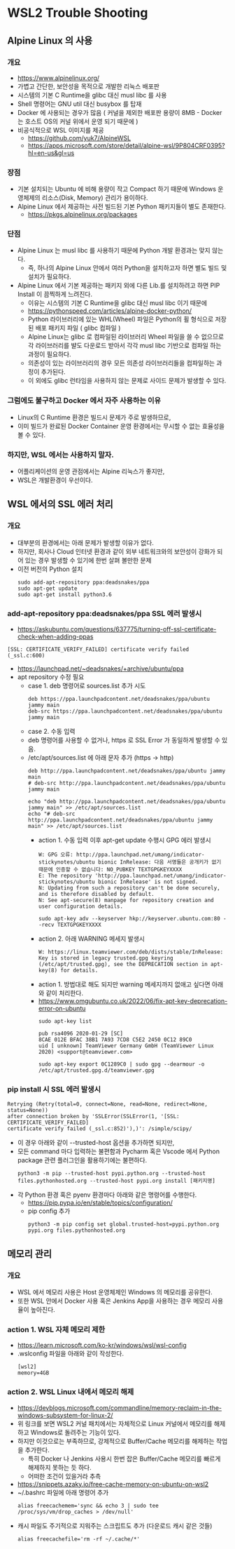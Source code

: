 # WSL2 Trouble Shooting

## Alpine Linux 의 사용

### 개요

- https://www.alpinelinux.org/
- 가볍고 간단한, 보안성을 목적으로 개발한 리눅스 배포판
- 시스템의 기본 C Runtime을 glibc 대신 musl libc 를 사용
- Shell 명령어는 GNU util 대신 busybox 를 탑재
- Docker 에 사용되는 경우가 많음 ( 커널을 제외한 배포판 용량이 8MB - Docker 는 호스트 OS의 커널 위에서 운영 되기 때문에 )
- 비공식적으로 WSL 이미지를 제공
    - https://github.com/yuk7/AlpineWSL
    - https://apps.microsoft.com/store/detail/alpine-wsl/9P804CRF0395?hl=en-us&gl=us

### 장점

- 기본 설치되는 Ubuntu 에 비해 용량이 작고 Compact 하기 때문에 Windows 운영체제의 리소스(Disk, Memory) 관리가 용이하다.
- Alpine Linux 에서 제공하는 사전 빌드된 기본 Python 패키지들이 별도 존재한다.
    - https://pkgs.alpinelinux.org/packages

### 단점

- Alpine Linux 는 musl libc 를 사용하기 때문에 Python 개발 환경과는 맞지 않는다.
    - 즉, 하나의 Alpine Linux 안에서 여러 Python을 설치하고자 하면 별도 빌드 및 설치가 필요하다.
- Alpine Linux 에서 기본 제공하는 패키지 외에 다른 Lib.를 설치하려고 하면 PIP Install 이 끔찍하게 느려진다.
    - 이유는 시스템의 기본 C Runtime을 glibc 대신 musl libc 이기 때문에
    - https://pythonspeed.com/articles/alpine-docker-python/
    - Python 라이브러리에 있는 WHL(Wheel) 파일은 Python의 휠 형식으로 저장된 배포 패키지 파일 ( glibc 컴파일 )
    - Alpine Linux는 glibc 로 컴파일된 라이브러리 Wheel 파일을 쓸 수 없으므로 각 라이브러리를 뱔도 다운로드 받아서 각각 musl libc 기반으로 컴파일 하는 과정이 필요하다.
    - 의존성이 있는 라이브러리의 경우 모든 의존성 라이브러리들을 컴파일하는 과정이 추가된다.
    - 이 외에도 glibc 런타임을 사용하지 않는 문제로 사이드 문제가 발생할 수 있다.

### 그럼에도 불구하고 Docker 에서 자주 사용하는 이유

- Linux의 C Runtime 환경은 빌드시 문제가 주로 발생하므로,
- 이미 빌드가 완료된 Docker Container 운영 환경에서는 무시할 수 없는 효율성을 볼 수 있다.

### 하지만, WSL 에서는 사용하지 말자.

- 어플리케이션의 운영 관점에서는 Alpine 리눅스가 좋지만,
- WSL은 개발환경이 우선이다.

## WSL 에서의 SSL 에러 처리

### 개요

- 대부분의 환경에서는 아래 문제가 발생할 이유가 없다.
- 하지만, 회사나 Cloud 인터넷 환경과 같이 외부 네트워크와의 보안성이 강화가 되어 있는 경우 발생할 수 있기에 한번 살펴 볼만한 문제
- 이전 버전의 Python 설치
  ```Shell
  sudo add-apt-repository ppa:deadsnakes/ppa
  sudo apt-get update
  sudo apt-get install python3.6
  ```

### add-apt-repository ppa:deadsnakes/ppa SSL 에러 발생시

- https://askubuntu.com/questions/637775/turning-off-ssl-certificate-check-when-adding-ppas

```Shell
[SSL: CERTIFICATE_VERIFY_FAILED] certificate verify failed (_ssl.c:600)
```

- https://launchpad.net/~deadsnakes/+archive/ubuntu/ppa
- apt repository 수정 필요
    - case 1. deb 명령어로 sources.list 추가 시도
      ```Shell
      deb https://ppa.launchpadcontent.net/deadsnakes/ppa/ubuntu jammy main
      deb-src https://ppa.launchpadcontent.net/deadsnakes/ppa/ubuntu jammy main
      ```
    - case 2. 수동 입력
    - deb 명령어를 사용할 수 없거나, https 로 SSL Error 가 동일하게 발생할 수 있음.
    - /etc/apt/sources.list 에 아래 문자 추가 (https -> http)
      ```Shell
      deb http://ppa.launchpadcontent.net/deadsnakes/ppa/ubuntu jammy main
      # deb-src http://ppa.launchpadcontent.net/deadsnakes/ppa/ubuntu jammy main
      ```
      ```Shell
      echo "deb http://ppa.launchpadcontent.net/deadsnakes/ppa/ubuntu jammy main" >> /etc/apt/sources.list
      echo "# deb-src http://ppa.launchpadcontent.net/deadsnakes/ppa/ubuntu jammy main" >> /etc/apt/sources.list
      ```
        - action 1. 수동 입력 이후 apt-get update 수행시 GPG 에러 발생시
          ```Shell
          W: GPG 오류: http://ppa.launchpad.net/umang/indicator-stickynotes/ubuntu bionic InRelease: 다음 서명들은 공개키가 없기 때문에 인증할 수 없습니다: NO_PUBKEY TEXTGPGKEYXXXX
          E: The repository 'http://ppa.launchpad.net/umang/indicator-stickynotes/ubuntu bionic InRelease' is not signed.
          N: Updating from such a repository can't be done securely, and is therefore disabled by default.
          N: See apt-secure(8) manpage for repository creation and user configuration details.
          ```
          ```Shell
          sudo apt-key adv --keyserver hkp://keyserver.ubuntu.com:80 --recv TEXTGPGKEYXXXX
          ```
        - action 2. 아래 WARNING 메세지 발생시
          ```Shell
          W: https://linux.teamviewer.com/deb/dists/stable/InRelease: Key is stored in legacy trusted.gpg keyring (/etc/apt/trusted.gpg), see the DEPRECATION section in apt-key(8) for details.
          ```
        - action 1. 방법대로 해도 되지만 warning 메세지까지 없애고 싶다면 아래와 같이 처리한다.
        - https://www.omgubuntu.co.uk/2022/06/fix-apt-key-deprecation-error-on-ubuntu
          ```Shell
          sudo apt-key list
          ``` 
          ```Shell
          pub rsa4096 2020-01-29 [SC]
          8CAE 012E BFAC 38B1 7A93 7CD8 C5E2 2450 0C12 89C0
          uid [ unknown] TeamViewer Germany GmbH (TeamViewer Linux 2020) <support@teamviewer.com>
          ```
          ```Shell
          sudo apt-key export 0C1289C0 | sudo gpg --dearmour -o
          /etc/apt/trusted.gpg.d/teamviewer.gpg
          ```

### pip install 시 SSL 에러 발생시

```Shell
Retrying (Retry(total=0, connect=None, read=None, redirect=None, status=None)) 
after connection broken by 'SSLError(SSLError(1, '[SSL: CERTIFICATE_VERIFY_FAILED] 
certificate verify failed (_ssl.c:852)'),)': /simple/scipy/
```

- 이 경우 아래와 같이 --trusted-host 옵션을 추가하면 되지만,
- 모든 command 마다 입력하는 불편함과 Pycharm 혹은 Vscode 에서 Python package 관련 플러그인을 활용하기에는 불편하다.
  ```Shell
  python3 -m pip --trusted-host pypi.python.org --trusted-host files.pythonhosted.org --trusted-host pypi.org install [패키지명] 
  ```
- 각 Python 환경 혹은 pyenv 환경마다 아래와 같은 명령어를 수행한다.
    - https://pip.pypa.io/en/stable/topics/configuration/
    - pip config 추가
      ```Shell
      python3 -m pip config set global.trusted-host=pypi.python.org pypi.org files.pythonhosted.org
      ```

## 메모리 관리

### 개요

- WSL 에서 메모리 사용은 Host 운영체제인 Windows 의 메모리를 공유한다.
- 또한 WSL 안에서 Docker 사용 혹은 Jenkins App을 사용하는 경우 메모리 사용율이 높아진다.

### action 1. WSL 자체 메모리 제한

- https://learn.microsoft.com/ko-kr/windows/wsl/wsl-config
- .wslconfig 파일을 아래와 같이 작성한다.
  ```Shell
  [wsl2]
  memory=4GB
  ```

### action 2. WSL Linux 내에서 메모리 해제

- https://devblogs.microsoft.com/commandline/memory-reclaim-in-the-windows-subsystem-for-linux-2/
- 위 링크를 보면 WSL2 커널 패치에서는 자체적으로 Linux 커널에서 메모리를 해제하고 Windows로 돌려주는 기능이 있다.
- 하지만 이것으로는 부족하므로, 강제적으로 Buffer/Cache 메모리를 해제하는 작업을 추가한다.
    - 특히 Docker 나 Jenkins 사용시 한번 잡은 Buffer/Cache 메모리를 빠르게 해제하지 못하는 듯 하다.
    - 어떠한 조건이 있을거라 추측
- https://snippets.azaky.io/free-cache-memory-on-ubuntu-on-wsl2
- ~/.bashrc 파일에 아래 명령어 추가
  ```Shell
  alias freecachemem='sync && echo 3 | sudo tee /proc/sys/vm/drop_caches > /dev/null'
  ```
- 캐시 파일도 주기적으로 지워주는 스크립트도 추가 (다운로드 캐시 같은 것들)
  ```Shell
  alias freecachefile='rm -rf ~/.cache/*'
  ```